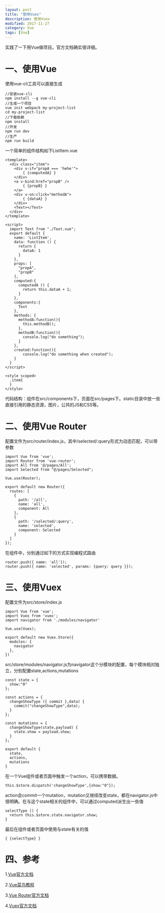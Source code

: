 ```yaml
---
layout: post
title: "使用Vuex"
description: 使用Vuex
modified: 2017-11-27
category: Vue
tags: [Vue]
---
```


实践了一下用Vue做项目。官方文档确实很详细。

# 一、使用Vue

使用vue-cli工具可以直接生成

	//安装vue-cli
	npm install --g vue-cli
	//生成一个项目
	vue init webpack my-project-list
	cd my-project-list
	//下载依赖
	npm install
	//开发
	npm run dev
	//生产
	npm run build
	
一个简单的组件结构如下ListItem.vue

	<template>
	  <div class="item">
	    <div v-if="propA === 'hehe'">
            { {computedA} }
	  	</div>
	  	<a v-bind:href="propB" />
            { {propB} }
	  	</a>
	  	<div v-on:click="methodA">
	  	    { {dataA} }
	  	</div>
	  	<Text></Text>
	  </div>
	</template>

	<script>
	  import Text from "./Text.vue";
	  export default {
	    name: 'ListItem',
	    data: function () {
	      return {
	      	dataA: 1
	      }
	    },
	    props: [
	      "propA",
	      "propB"
	    ],
	    computed:{
	      computedA () {
	        return this.dataA + 1;
	      }
	    },
	    components:{
		  Text
	    },
	    methods: {
	      methodA:function(){
	      	this.methodB();
	      },
	      methodB:function(){
	      	console.log("do something");
	      }
	    },
	    created:function(){
	    	console.log("do something when created");
	    }
	  }
	</script>

	<style scoped>
	  .item{
	  }
	</style>

代码结构：组件在src/components下，页面在src/pages下。static目录中放一些直接引用的静态资源，图片，公共的JS和CSS等。

# 二、使用Vue Router

配置文件为src/router/index.js，其中/selected/:query形式为动态匹配，可以带参数

	import Vue from 'vue';
	import Router from 'vue-router';
	import All from '@/pages/All';
	import Selected from "@/pages/Selected";

	Vue.use(Router);

	export default new Router({
	  routes: [
	    {
	      path: '/all',
	      name: 'all',
	      component: All
	    },
	    {
	      path: '/selected/:query',
	      name: 'selected',
	      component: Selected
	    }
	  ]
	});
	
在组件中，分别通过如下的方式实现编程式路由

	router.push({ name: 'all'});
	router.push({ name: 'selected', params: {query: query }});

# 三、使用Vuex

配置文件为src/store/index.js

	import Vue from 'vue';
	import Vuex from 'vuex';
	import navigator from './modules/navigator'

	Vue.use(Vuex);

	export default new Vuex.Store({
	  modules: {
	    navigator
	  },
	})

src/store/modules/navigator.js为navigator这个分模块的配置，每个模块相对独立，分别配置state,actions,mutations

	const state = {
	  show:"0"
	};

	const actions = {
	  changeShowType ({ commit },data) {
	    commit("changeShowType",data);
	  }
	};

	const mutations = {
	  changeShowType(state,payload) {
	    state.show = payload.show;
	  }
	};

	export default {
	  state,
	  actions,
	  mutations
	}

在一个Vue组件或者页面中触发一个action，可以携带数据。

	this.$store.dispatch('changeShowType',{show:"0"});

action会commit一个mutation，mutation又继续改变state，都在navigator.js中很明确。在与这个state相关的组件中，可以通过computed派生出一些值

	selectType () {
	  return this.$store.state.navigator.show;
	}

最后在组件或者页面中使用与state有关的值

    { {selectType} }

# 四、参考

1.[Vue官方文档](https://cn.vuejs.org/v2/guide/index.html)

2.[Vue菜鸟教程](http://www.runoob.com/vue2/vue-tutorial.html)

3.[Vue Router官方文档](https://router.vuejs.org/zh-cn/)

4.[Vuex官方文档](https://vuex.vuejs.org/zh-cn/)
